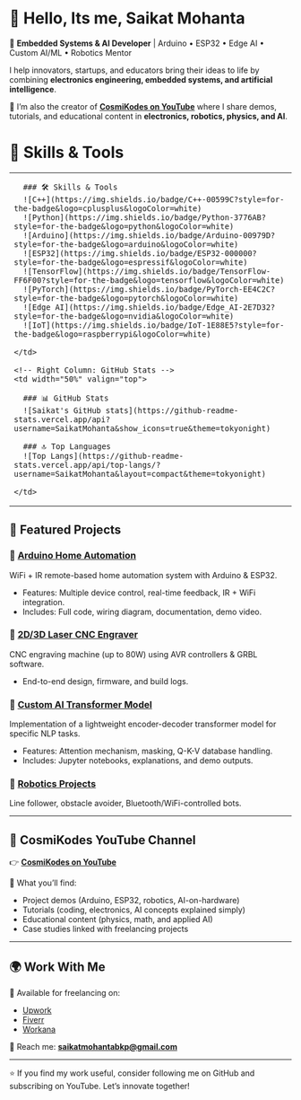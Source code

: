 # 👋 Hello, Its me, Saikat Mohanta 

🚀 **Embedded Systems & AI Developer** | Arduino • ESP32 • Edge AI • Custom AI/ML • Robotics Mentor  

I help innovators, startups, and educators bring their ideas to life by combining **electronics engineering, embedded systems, and artificial intelligence**.  

🔗 I’m also the creator of **[CosmiKodes on YouTube](https://www.youtube.com/@cosmikodes)** where I share demos, tutorials, and educational content in **electronics, robotics, physics, and AI**.  


# 🚀 Skills & Tools
<div align="center">
<table>
  <tr>
    <!-- Left Column: Skills & Tools -->
    <td width="50%" valign="top">

      ### 🛠 Skills & Tools
      ![C++](https://img.shields.io/badge/C++-00599C?style=for-the-badge&logo=cplusplus&logoColor=white)  
      ![Python](https://img.shields.io/badge/Python-3776AB?style=for-the-badge&logo=python&logoColor=white)  
      ![Arduino](https://img.shields.io/badge/Arduino-00979D?style=for-the-badge&logo=arduino&logoColor=white)  
      ![ESP32](https://img.shields.io/badge/ESP32-000000?style=for-the-badge&logo=espressif&logoColor=white)  
      ![TensorFlow](https://img.shields.io/badge/TensorFlow-FF6F00?style=for-the-badge&logo=tensorflow&logoColor=white)  
      ![PyTorch](https://img.shields.io/badge/PyTorch-EE4C2C?style=for-the-badge&logo=pytorch&logoColor=white)  
      ![Edge AI](https://img.shields.io/badge/Edge_AI-2E7D32?style=for-the-badge&logo=nvidia&logoColor=white)  
      ![IoT](https://img.shields.io/badge/IoT-1E88E5?style=for-the-badge&logo=raspberrypi&logoColor=white)

    </td>

    <!-- Right Column: GitHub Stats -->
    <td width="50%" valign="top">

      ### 📊 GitHub Stats
      ![Saikat's GitHub stats](https://github-readme-stats.vercel.app/api?username=SaikatMohanta&show_icons=true&theme=tokyonight)  

      ### 🔝 Top Languages
      ![Top Langs](https://github-readme-stats.vercel.app/api/top-langs/?username=SaikatMohanta&layout=compact&theme=tokyonight)

    </td>
  </tr>
</table>
</div>

## 📂 Featured Projects  

### 🔹 [Arduino Home Automation](https://github.com/SaikatMohanta/Arduino-Home-Automation)  
WiFi + IR remote-based home automation system with Arduino & ESP32.  
- Features: Multiple device control, real-time feedback, IR + WiFi integration.  
- Includes: Full code, wiring diagram, documentation, demo video.  

### 🔹 [2D/3D Laser CNC Engraver](https://github.com/SaikatMohanta/Laser-CNC-Engraver)  
CNC engraving machine (up to 80W) using AVR controllers & GRBL software.  
- End-to-end design, firmware, and build logs.  

### 🔹 [Custom AI Transformer Model](https://github.com/SaikatMohanta/Custom-Transformer-LLM)  
Implementation of a lightweight encoder-decoder transformer model for specific NLP tasks.  
- Features: Attention mechanism, masking, Q-K-V database handling.  
- Includes: Jupyter notebooks, explanations, and demo outputs.  

### 🔹 [Robotics Projects](https://github.com/SaikatMohanta/Robotics-Collection)  
Line follower, obstacle avoider, Bluetooth/WiFi-controlled bots.  

--------------------------------------------------------------------------------------------------------------------------------------------------------------------------------

## 🎥 CosmiKodes YouTube Channel  

👉 [**CosmiKodes on YouTube**](https://www.youtube.com/@cosmikodes)  

🎯 What you’ll find:  
- Project demos (Arduino, ESP32, robotics, AI-on-hardware)  
- Tutorials (coding, electronics, AI concepts explained simply)  
- Educational content (physics, math, and applied AI)  
- Case studies linked with freelancing projects  

--------------------------------------------------------------------------------------------------------------------------------------------------------------------------------

## 🌍 Work With Me  

💼 Available for freelancing on:  
- [Upwork](https://www.upwork.com/)  
- [Fiverr](https://www.fiverr.com/)  
- [Workana](https://www.workana.com/)  

📩 Reach me: **saikatmohantabkp@gmail.com**  

--------------------------------------------------------------------------------------------------------------------------------------------------------------------------------

⭐ If you find my work useful, consider following me on GitHub and subscribing on YouTube. Let’s innovate together!  
